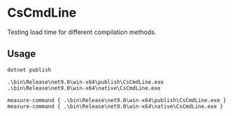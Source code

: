 # CsCmdLine

Testing load time for different compilation methods.

## Usage

```pwsh
dotnet publish

.\bin\Release\net9.0\win-x64\publish\CsCmdLine.exe
.\bin\Release\net9.0\win-x64\native\CsCmdLine.exe

measure-command { .\bin\Release\net9.0\win-x64\publish\CsCmdLine.exe }
measure-command { .\bin\Release\net9.0\win-x64\native\CsCmdLine.exe }
```
